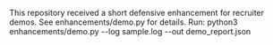This repository received a short defensive enhancement for recruiter demos.
See enhancements/demo.py for details. Run: python3 enhancements/demo.py --log sample.log --out demo_report.json
